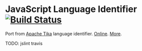 # JavaScript Language Identifier [![Build Status](https://travis-ci.org/mazko/jsli.svg?branch=master)](https://travis-ci.org/mazko/jsli)

Port from [Apache Tika](http://tika.apache.org/) language identifier. [Online](http://mazko.github.io/jsli/). [More](http://mazko.github.io/blog/posts/2013/01/21/apache-tika-vo-vsei-svoei-krase/).

TODO: jslint travis
